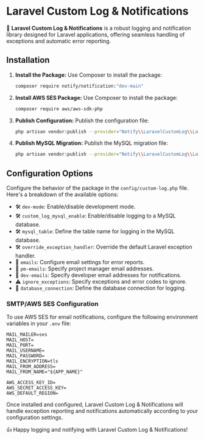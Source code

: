 # Laravel Custom Log & Notifications

🚀 **Laravel Custom Log & Notifications** is a robust logging and notification library designed for Laravel applications, offering seamless handling of exceptions and automatic error reporting.

## Installation

1. **Install the Package:** Use Composer to install the package:

    ```bash
    composer require notify/notification:"dev-main"
    ```

2. **Install AWS SES Package:** Use Composer to install the package:

    ```bash
    composer require aws/aws-sdk-php
    ```

3. **Publish Configuration:** Publish the configuration file:

    ```bash
    php artisan vendor:publish --provider="Notify\\LaravelCustomLog\\LaravelCustomLogServiceProvider" --tag=config
    ```

4. **Publish MySQL Migration:** Publish the MySQL migration file:

    ```bash
    php artisan vendor:publish --provider="Notify\\LaravelCustomLog\\LaravelCustomLogServiceProvider" --tag=migration
    ```

## Configuration Options

Configure the behavior of the package in the `config/custom-log.php` file. Here's a breakdown of the available options:

- 🛠️ `dev-mode`: Enable/disable development mode.
- 🛠️ `custom_log_mysql_enable`: Enable/disable logging to a MySQL database.
- 🛠️ `mysql_table`: Define the table name for logging in the MySQL database.
- 🛠️ `override_exception_handler`: Override the default Laravel exception handler.
- 📧 `emails`: Configure email settings for error reports.
- 📧 `pm-emails`: Specify project manager email addresses.
- 📧 `dev-emails`: Specify developer email addresses for notifications.
- ⚠️ `ignore_exceptions`: Specify exceptions and error codes to ignore.
- 💾 `database_connection`: Define the database connection for logging.

### SMTP/AWS SES Configuration

To use AWS SES for email notifications, configure the following environment variables in your `.env` file:

```dotenv
MAIL_MAILER=ses
MAIL_HOST=
MAIL_PORT=
MAIL_USERNAME=
MAIL_PASSWORD=
MAIL_ENCRYPTION=tls
MAIL_FROM_ADDRESS=
MAIL_FROM_NAME="${APP_NAME}"

AWS_ACCESS_KEY_ID=
AWS_SECRET_ACCESS_KEY=
AWS_DEFAULT_REGION=
```

Once installed and configured, Laravel Custom Log & Notifications will handle exception reporting and notifications automatically according to your configuration settings.

👍 Happy logging and notifying with Laravel Custom Log & Notifications!
